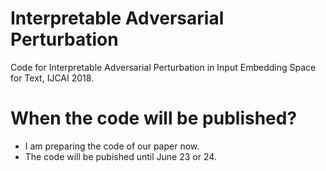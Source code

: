 # Interpretable Adversarial Perturbation
Code for Interpretable Adversarial Perturbation in Input Embedding Space for Text, IJCAI 2018.

# When the code will be published?
- I am preparing the code of our paper now. 
- The code will be pubished until June 23 or 24.

